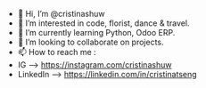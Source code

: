 - 👋 Hi, I’m @cristinashuw
- 👀 I’m interested in code, florist, dance & travel.
- 🌱 I’m currently learning Python, Odoo ERP.
- 💞️ I’m looking to collaborate on projects.
- 📫 How to reach me :
- IG --> https://instagram.com/cristinashuw
- LinkedIn --> https://linkedin.com/in/cristinatseng



<!---
cristinashuw/cristinashuw is a ✨ special ✨ repository because its `README.md` (this file) appears on your GitHub profile.
You can click the Preview link to take a look at your changes.
--->
